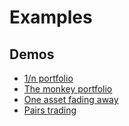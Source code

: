 # Examples

## Demos
- [1/n portfolio](https://www.cvxgrp.org/simulator/marimo/Balanced.html)
- [The monkey portfolio](https://www.cvxgrp.org/simulator/marimo/monkey.html)
- [One asset fading away](https://www.cvxgrp.org/simulator/marimo/OneAssetFadingOut.html)
- [Pairs trading](https://www.cvxgrp.org/simulator/marimo/pairs.html)
